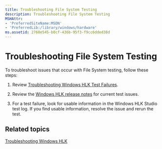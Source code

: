 ```yaml
---
title: Troubleshooting File System Testing
description: Troubleshooting File System Testing
MSHAttr:
- 'PreferredSiteName:MSDN'
- 'PreferredLib:/library/windows/hardware'
ms.assetid: 2768e545-b0cf-436b-95f3-f9cc6dded38d
---
```


# Troubleshooting File System Testing


To troubleshoot issues that occur with File System testing, follow these steps:

1.  Review [Troubleshooting Windows HLK Test Failures](..\user\troubleshooting-windows-hlk-test-failures.md).

2.  Review the [Windows HLK release notes](http://go.microsoft.com/fwlink/?LinkID=236110) for current test issues.

3.  For a test failure, look for usable information in the Windows HLK Studio test log. If you find usable information, resolve the issue and rerun the test.

## <span id="related-topics"></span>Related topics


[Troubleshooting Windows HLK](p_hlk.troubleshooting_windows_hlk)

 

 







